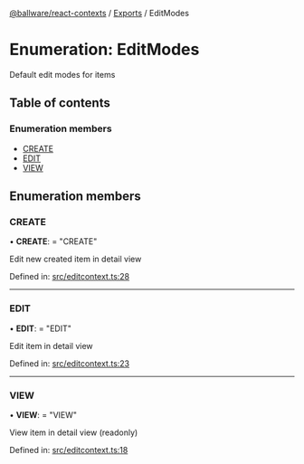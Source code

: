 [@ballware/react-contexts](../README.md) / [Exports](../modules.md) / EditModes

# Enumeration: EditModes

Default edit modes for items

## Table of contents

### Enumeration members

- [CREATE](editmodes.md#create)
- [EDIT](editmodes.md#edit)
- [VIEW](editmodes.md#view)

## Enumeration members

### CREATE

• **CREATE**: = "CREATE"

Edit new created item in detail view

Defined in: [src/editcontext.ts:28](https://github.com/frankball/ballware-react-contexts/blob/6321ec4/src/editcontext.ts#L28)

___

### EDIT

• **EDIT**: = "EDIT"

Edit item in detail view

Defined in: [src/editcontext.ts:23](https://github.com/frankball/ballware-react-contexts/blob/6321ec4/src/editcontext.ts#L23)

___

### VIEW

• **VIEW**: = "VIEW"

View item in detail view (readonly)

Defined in: [src/editcontext.ts:18](https://github.com/frankball/ballware-react-contexts/blob/6321ec4/src/editcontext.ts#L18)
